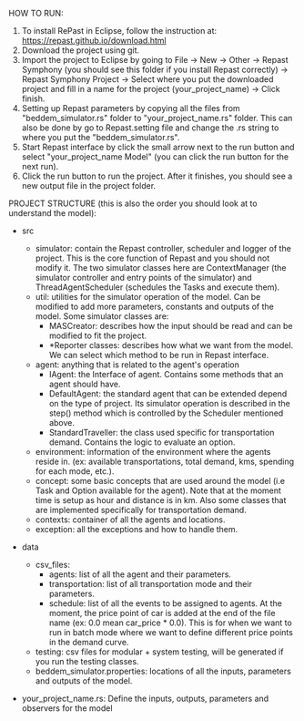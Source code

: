 HOW TO RUN:
1. To install RePast in Eclipse, follow the instruction at: https://repast.github.io/download.html
2. Download the project using git.
3. Import the project to Eclipse by going to File -> New -> Other -> Repast Symphony (you should see this folder if you install Repast correctly) -> Repast Symphony Project -> Select where you put the downloaded project and fill in a name for the project (your_project_name) -> Click finish.
4. Setting up Repast parameters by copying all the files from "beddem_simulator.rs" folder to "your_project_name.rs" folder. This can also be done by go to Repast.setting file and change the .rs string to where you put the "beddem_simulator.rs".
5. Start Repast interface by click the small arrow next to the run button and select "your_project_name Model" (you can click the run button for the next run).
6. Click the run button to run the project. After it finishes, you should see a new output file in the project folder.


PROJECT STRUCTURE (this is also the order you should look at to understand the model):
* src
	- simulator: contain the Repast controller, scheduler and logger of the project. This is the core function of Repast and you should not modify it. The two simulator classes here are ContextManager (the simulator controller and entry points of the simulator) and ThreadAgentScheduler (schedules the Tasks and execute them).
	- util: utilities for the simulator operation of the model. Can be modified to add more parameters, constants and outputs of the model. Some simulator classes are:
		+ MASCreator: describes how the input should be read and can be modified to fit the project. 
		+ *Reporter classes: describes how what we want from the model. We can select which method to be run in Repast interface.
	- agent: anything that is related to the agent's operation
		+ IAgent: the Interface of agent. Contains some methods that an agent should have. 
		+ DefaultAgent: the standard agent that can be extended depend on the type of project. Its simulator operation is described in the step() method which is controlled by the Scheduler mentioned above.
		+ StandardTraveller: the class used specific for transportation demand. Contains the logic to evaluate an option. 
	- environment: information of the environment where the agents reside in. (ex: available transportations, total demand, kms, spending for each mode, etc.).  
	- concept: some basic concepts that are used around the model (i.e Task and Option available for the agent). Note that at the moment time is setup as hour and distance is in km. Also some classes that are implemented specifically for transportation demand.
	- contexts: container of all the agents and locations.
	- exception: all the exceptions and how to handle them.
	
* data
	- csv_files:
		+ agents: list of all the agent and their parameters.
		+ transportation: list of all transportation mode and their parameters.
		+ schedule: list of all the events to be assigned to agents. At the moment, the price point of car is added at the end of the file name (ex: 0.0 mean car_price * 0.0). This is for when we want to run in batch mode where we want to define different price points in the demand curve.
	- testing: csv files for modular + system testing, will be generated if you run the testing classes.
	- beddem_simulator.properties: locations of all the inputs, parameters and outputs of the model.
* your_project_name.rs: Define the inputs, outputs, parameters and observers for the model 